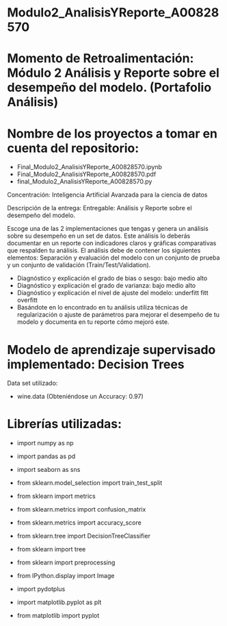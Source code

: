 # Modulo2_AnalisisYReporte_A00828570

# Momento de Retroalimentación: Módulo 2 Análisis y Reporte sobre el desempeño del modelo. (Portafolio Análisis)
# Nombre de los proyectos a tomar en cuenta del repositorio:
* Final_Modulo2_AnalisisYReporte_A00828570.ipynb
* Final_Modulo2_AnalisisYReporte_A00828570.pdf
* final_Modulo2_AnalisisYReporte_A00828570.py

Concentración: Inteligencia Artificial Avanzada para la ciencia de datos

Descripción de la entrega: Entregable: Análisis y Reporte sobre el desempeño del modelo.

Escoge una de las 2 implementaciones que tengas y genera un análisis sobre su desempeño en un set de datos. Este análisis lo deberás documentar en un reporte con indicadores claros y gráficas comparativas que respalden tu análisis.
El análisis debe de contener los siguientes elementos:
Separación y evaluación del modelo con un conjunto de prueba y un conjunto de validación (Train/Test/Validation).
- Diagnóstico y explicación el grado de bias o sesgo: bajo medio alto
- Diagnóstico y explicación el grado de varianza: bajo medio alto
- Diagnóstico y explicación el nivel de ajuste del modelo: underfitt fitt overfitt
- Basándote en lo encontrado en tu análisis utiliza técnicas de regularización o ajuste de parámetros para mejorar el desempeño de tu modelo y documenta en tu reporte cómo mejoró este.

# Modelo de aprendizaje supervisado implementado: Decision Trees

Data set utilizado:
*  wine.data (Obteniéndose un Accuracy: 0.97)

# Librerías utilizadas:
- import numpy as np
- import pandas as pd
- import seaborn as sns

- from sklearn.model_selection import train_test_split
- from sklearn import metrics
- from sklearn.metrics import confusion_matrix
- from sklearn.metrics import accuracy_score

- from sklearn.tree import DecisionTreeClassifier
- from sklearn import tree
- from sklearn import preprocessing
- from IPython.display import Image
- import pydotplus
- import matplotlib.pyplot as plt
- from matplotlib import pyplot
